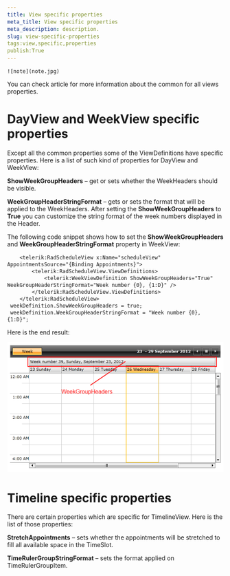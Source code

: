 ```yaml
---
title: View specific properties
meta_title: View specific properties
meta_description: description.
slug: view-specific-properties
tags:view,specific,properties
publish:True
---
```


    ![note](note.jpg)
    	

You can check [](0973c9f2-dad2-400b-be85-93bdef8c4de0) article for more information about the common for all views properties.

# DayView and WeekView specific properties

Except all the common properties some of the ViewDefinitions have specific properties. 
        Here is a list of such kind of properties for DayView and WeekView:

__ShowWeekGroupHeaders__ – get or sets whether the WeekHeaders should be visible.
        

__WeekGroupHeaderStringFormat__ – gets or sets the format that will be applied to the WeekHeaders. After setting the __ShowWeekGroupHeaders__ to 
        __True__ you can customize the string format of the week numbers displayed in the Header.
        

The following code snippet shows how to set the __ShowWeekGroupHeaders__ and __WeekGroupHeaderStringFormat__ property in WeekView:
        
        <telerik:RadScheduleView x:Name="scheduleView" AppointmentsSource="{Binding Appointments}">
            <telerik:RadScheduleView.ViewDefinitions>
                <telerik:WeekViewDefinition ShowWeekGroupHeaders="True" WeekGroupHeaderStringFormat="Week number {0}, {1:D}" />
            </telerik:RadScheduleView.ViewDefinitions>
        </telerik:RadScheduleView>
     weekDefinition.ShowWeekGroupHeaders = true;
	 weekDefinition.WeekGroupHeaderStringFormat = "Week number {0}, {1:D}";

Here is the end result:

![scheduleview features specific properties 1](../Media/scheduleview_features_specific_properties_1.png)

# Timeline specific properties

There are certain properties which are specific for TimelineView. Here is the list of those properties:

__StretchAppointments__ – sets whether the appointments will be stretched to fill all available space in the TimeSlot.
        

__TimeRulerGroupStringFormat__ – sets the format applied on TimeRulerGroupItem.
        
